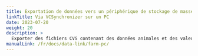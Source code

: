 ```yaml
---
title: Exportation de données vers un périphérique de stockage de masse de votre PC à l'aide du logiciel VCSynchronizer
linkTitle: Via VCSynchronizer sur un PC
date: 2023-07-20
weight: 20
description: >
  Exporter des fichiers CVS contenant des données animales et des valeurs mesurées de l'appareil VitalControl vers le stockage de masse d'un ordinateur.
manualLink: /fr/docs/data-link/farm-pc/
---
```

<script>
  window.location.href = "/fr/docs/data-link/farm-pc/";
</script>
